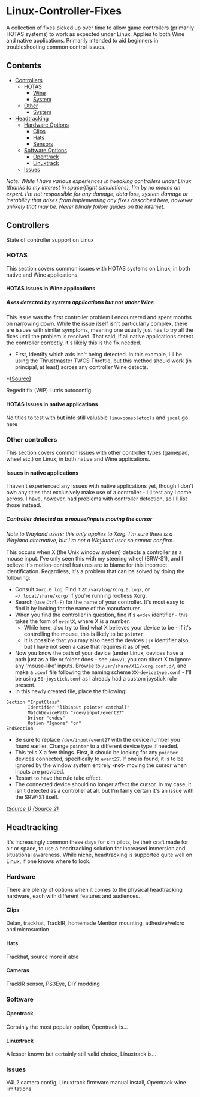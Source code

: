 # Linux-Controller-Fixes
A collection of fixes picked up over time to allow game controllers (primarily HOTAS systems) to work as expected under Linux.
Applies to both Wine and native applications. Primarily intended to aid beginners in troubleshooting common control issues.

## Contents

   * [Controllers](#controllers)
      * [HOTAS](#hotas)
         * [Wine](#hotas-issues-in-wine-applications)
         * [System](#hotas-issues-in-native-applications)
      * [Other](#other-controllers)
         * [System](#issues-in-native-applications)
   * [Headtracking](#headtracking)
      * [Hardware Options](#hardware)
         * [Clips](#clips)
         * [Hats](#hats)
         * [Sensors](#cameras)
      * [Software Options](#software)
         * [Opentrack](#opentrack)
         * [Linuxtrack](#linuxtrack)
      * [Issues](#headtracking-issues)

*Note: While I have various experiences in tweaking controllers under Linux (thanks to my interest in space/flight simulations), I'm by no means an expert.
I'm not responsible for any damage, data loss, system damage or instability that arises from implementing any fixes described here, however unlikely that may be. Never blindly follow guides on the internet.*

## Controllers

State of controller support on Linux

### HOTAS

This section covers common issues with HOTAS systems on Linux, in both native and Wine applications.

#### HOTAS issues in Wine applications

##### Axes detected by system applications but not under Wine

This issue was the first controller problem I encountered and spent months on narrowing down. While the issue itself isn't particularly complex, there are issues with similar symptoms, meaning one usually just has to try all the fixes until the problem is resolved. That said, if all native applications detect the controller correctly, it's likely this is the fix needed.

* First, identify which axis isn't being detected. In this example, I'll be using the Thrustmaster TWCS Throttle, but this method should work (in principal, at least) across any controller Wine detects.

*[(Source)](https://www.reddit.com/r/wine_gaming/comments/hxfevf/hotas_style_joysticks_in_wine_with_not_all_axes/)

Regedit fix (WIP)
Lutris autoconfig

#### HOTAS issues in native applications

No titles to test with but info still valuable
`linuxconsoletools` and `jscal` go here

### Other controllers

This section covers common issues with other controller types (gamepad, wheel etc.) on Linux, in both native and Wine applications.

#### Issues in native applications

I haven't experienced any issues with native applications yet, though I don't own any titles that exclusively make use of a controller - I'll test any I come across. I have, however, had problems with controller detection, so I'll list those instead.

##### Controller detected as a mouse/inputs moving the cursor

*Note to Wayland users: this only applies to Xorg. I'm sure there is a Wayland alternative, but I'm not a Wayland user so cannot confirm.*

This occurs when X (the Unix window system) detects a controller as a mouse input. I've only seen this with my steering wheel (SRW-S1), and I believe it's motion-control features are to blame for this incorrect identification. Regardless, it's a problem that can be solved by doing the following:

* Consult `Xorg.0.log`. Find it at `/var/log/Xorg.0.log/`, or `~/.local/share/xorg/` if you're running rootless Xorg.
* Search (use `Ctrl-F`) for the name of your controller. It's most easy to find it by looking for the name of the manufacturer.
* When you find the controller in question, find it's `evdev` identifier - this takes the form of `eventX`, where X is a number.
  * While here, also try to find what X believes your device to be - if it's controlling the mouse, this is likely to be `pointer`.
  * It is possible that you may also need the devices `jsX` identifier also, but I have not seen a case that requires it as of yet.
* Now you know the path of your device (under Linux, devices have a path just as a file or folder does - see `/dev/`), you can direct X to ignore any 'mouse-like' inputs. Browse to `/usr/share/X11/xorg.conf.d/`, and make a `.conf` file following the naming scheme `XX-devicetype.conf` - I'll be using `50-joystick.conf` as I already had a custom joystick rule present.
* In this newly created file, place the following:
```
Section "InputClass"
        Identifier "libinput pointer catchall"
        MatchDevicePath "/dev/input/event27"
        Driver "evdev"
        Option "Ignore" "on"
EndSection
```
  * Be sure to replace `/dev/input/event27` with the device number you found earlier. Change `pointer` to a different device type if needed.
  * This tells X a few things. First, it should be looking for any `pointer` devices connected, specifically to `event27`. If one is found, it is to be ignored by the window system entirely -**not**- moving the cursor when inputs are provided.
* Restart to have the rule take effect.
* The connected device should no longer affect the cursor. In my case, it isn't detected as a controller at all, but I'm fairly certain it's an issue with the SRW-S1 itself.

*[(Source 1)](https://bbs.archlinux.org/viewtopic.php?id=185410) [(Source 2)](https://www.reddit.com/r/linux_gaming/comments/lj781z/presumed_xorg_controllermouse_issue/)*

## Headtracking

It's increasingly common these days for sim pilots, be their craft made for air or space, to use a headtracking solution for increased immersion and situational awareness. While niche, headtracking is supported quite well on Linux, if one knows where to look.

### Hardware

There are plenty of options when it comes to the physical headtracking hardware, each with different features and audiences.

#### Clips

Delan, trackhat, TrackIR, homemade
Mention mounting, adhesive/velcro and microsuction

#### Hats

Trackhat, source more if able

#### Cameras

TrackIR sensor, PS3Eye, DIY modding

### Software

#### Opentrack

Certainly the most popular option, Opentrack is...

#### Linuxtrack

A lesser known but certainly still valid choice, Linuxtrack is...

### Issues

V4L2 camera config, Linuxtrack firmware manual install, Opentrack wine limitations
